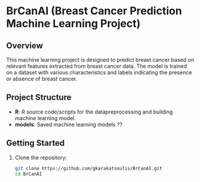 # BrCanAI (Breast Cancer Prediction Machine Learning Project)

## Overview

This machine learning project is designed to predict breast cancer based on relevant features extracted from breast cancer data. The model is trained on a dataset with various characteristics and labels indicating the presence or absence of breast cancer.

## Project Structure

- **R**: R source code/scripts for the datapreprocessing and building machine learning model.
- **models**: Saved machine learning models ??

## Getting Started

1. Clone the repository:

   ```bash
   git clone https://github.com/gkarakatsoulis/BrCanAI.git
   cd BrCanAI
